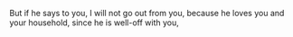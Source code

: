 But if he says to you, I will not go out from you, because he loves you and your household, since he is well-off with you,
